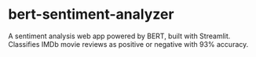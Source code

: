 # bert-sentiment-analyzer
A sentiment analysis web app powered by BERT, built with Streamlit. Classifies IMDb movie reviews as positive or negative with 93% accuracy.
